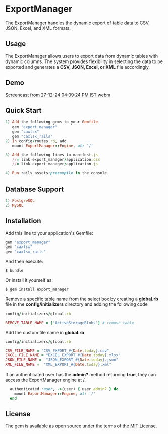 # ExportManager
The ExportManager handles the dynamic export of table data to CSV, JSON, Excel, and XML formats.

## Usage
The ExportManager allows users to export data from dynamic tables with dynamic columns. The system provides flexibility in selecting the data to be exported and generates a **CSV, JSON, Excel, or XML** file accordingly.

## Demo
[Screencast from 27-12-24 04:09:24 PM IST.webm](https://github.com/user-attachments/assets/17d245c3-5234-4171-b349-6cc1a74ea847)

## Quick Start
```ruby
1) Add the following gems to your Gemfile
   gem "export_manager"
   gem "caxlsx"
   gem "caxlsx_rails"
2) In config/routes.rb, add
   mount ExportManager::Engine, at: '/'

3) Add the following lines to manifest.js
   //= link export_manager/application.css
   //= link export_manager/application.js

4) Run rails assets:precompile in the console
```

## Database Support
```ruby
1) PostgreSQL
2) MySQL
```


## Installation
Add this line to your application's Gemfile:

```ruby
gem "export_manager"
gem "caxlsx"
gem "caxlsx_rails"
```

And then execute:
```bash
$ bundle
```

Or install it yourself as:
```bash
$ gem install export_manager
```


Remove a specific table name from the select box by creating a **global.rb** file in the **config/initializers** directory and adding the following code
```ruby
config/initializers/global.rb

REMOVE_TABLE_NAME = ['ActiveStorageBlobs'] # remove table
```

Add the custom file name in **global.rb**
```ruby
config/initializers/global.rb

CSV_FILE_NAME = "CSV_EXPORT_#{Date.today}.csv"
EXCEL_FILE_NAME = "EXCEL_EXPORT_#{Date.today}.xlsx"
JSON_FILE_NAME =  "JSON_EXPORT_#{Date.today}.json"
XML_FILE_NAME =  "XML_EXPORT_#{Date.today}.xml"
```

If an authenticated user has the **admin?** method returning **true**, they can access the ExportManager engine at /.
```ruby
  authenticated :user, ->(user) { user.admin? } do
    mount ExportManager::Engine, at: '/'
  end
```
## License
The gem is available as open source under the terms of the [MIT License](https://opensource.org/licenses/MIT).
